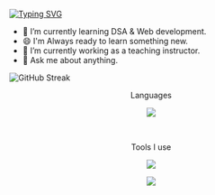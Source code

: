 <a href="https://git.io/typing-svg"><img src="https://readme-typing-svg.demolab.com?font=Fira+Code&weight=900&size=38&pause=500&color=FFBB37&center=true&width=780&height=150&lines=Hello+There!;I'm+Risan+Paul;Pursuing+B.Tech+in+CS+Engineering" alt="Typing SVG" /></a>

- 🌱 I’m currently learning DSA & Web development.
- 😄 I'm Always ready to learn something new.
- 🔭 I’m currently working as a teaching instructor.
- 💬 Ask me about anything.

![GitHub Streak](https://streak-stats.demolab.com?user=risanpaul04&theme=github-dark&border_radius=5&date_format=M%20j%5B%2C%20Y%5D&exclude_days=Thu)

<!-- link for the stats above (https://git.io/streak-stats)  -->

<p align=center>Languages</p>
<p align="center">
  <a href="https://skillicons.dev">
    <img src="https://skillicons.dev/icons?i=c,cpp,html,css" />
  </a>
</p>
<br>
<p align=center>Tools I use</p>
<p align="center">
  <a href="https://skillicons.dev">
    <img src="https://skillicons.dev/icons?i=git,vscode" />
  </a>
</p>

<p align="center">
  <img align="center" src="https://profile-counter.glitch.me/risanpaul04/count.svg" />
</p>

<!-- [![roadmap.sh](https://api.roadmap.sh/v1-badge/wide/64e0ea6aced78d29352c8b34?variant=light&roadmaps=cpp)](https://roadmap.sh) -->
